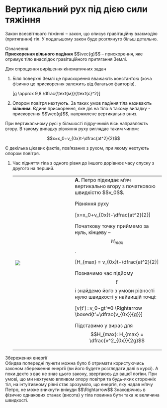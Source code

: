 # Вертикальний рух пiд дiєю сили тяжiння

<p1>Закон всесвiтнього тяжiння</p1> – закон, що описує гравiтацiйну взаємодiю (притягання) тiл. У подальшому закон буде розглянуто бiльш детально.

<div class="eoz-wrap">
<span class="eoz">Означення</span>
<div class="eoz-text">
<b>Прискорення вiльного падiння</b> $$\vec{g}$$ – прискорення, яке отримує тiло внаслiдок
гравiтацiйного притягання Землi.
<p></p>

Для спрощення вирiшення кiнематичних задач
<ol>
<li>Бiля поверхнi Землi це прискорення вважають константою (хоча фiзично це прискорення залежить вiд багатьох факторiв).</li>

\[g \approx 9,8 \dfrac{\text{м}}{\text{c}^2}\]

<li>Опором повiтря нехтують. За таких умов падiння тiла називають <b>вiльним</b>. Єдине прискорення, яке дiє на тiло в такому випадку - прискорення $$\vec{g}$$, напрямлене вертикально вниз.</li>
</ol>
</div>
</div>

При вертикальному русi у бiльшостi пiдручникiв вiсь направляють вгору. В такому випадку рiвняння руху виглядає таким чином:

$$x=x_0+v_{0x}t-\dfrac{at^2}{2}$$

Є декiлька цiкавих фактiв, пов’язаних з рухом, при якому нехтують опором повiтря.

<ol>
<li><p1>Час пiдняття тiла з одного рiвня до iншого дорiвнює часу спуску з другого на перший.</p1>
<table style="width:100%"><tr><td><img class="image"  src="https://rawgit.com/chudaol/ed-era-book-physics/master/images/chapter_2/8.svg" /></td><td width="60%"><b>А.</b> Петро пiдкидає м’яч вертикально вгору з початковою швидкiстю $$v_0$$. 

Рiвняння руху 

\[x=x_0+v_{0x}t-\dfrac{at^2}{2}\] 

Початкову точку приймемо за нуль, кiнцеву – $$H_{max}$$.

\[H_{max} = v_{0x}t-\dfrac{at^2}{2}\]

Позначимо час пiдйому $$t'$$ i знайдемо його з умови рiвностi нулю швидкостi у найвищiй точцi:

\[v(t')=v_0-gt'=0 \Rightarrow \boxed{t'=\dfrac{v_{0x}}{g}}\]

Пiдставимо у вираз для $$H_{max}: H_{max} = \dfrac{v^2_{0x}}{2g}$$</td></tr></table></li>
</ol>

<div class="add-wrap">
<span class="add">Збереження енергiї</span>
<div class="add-text">
Обидва попереднi пункти можна було б отримати користуючись законом збереження енергiї (ви його будете розглядати далi в курсi). А поки дехто з вас не знає цього закону, звертаюсь до вашої логiки. При умовi, що ми нехтуємо впливом опору повiтря та будь-яких стороннiх тiл, на iнтуiтивному рiвнi стає зрозумiло, що енергiя, яку надав м’ячу Петро, не може зникнути внiкуди $$\Rightarrow$$ Знаходячись в фiзично однакових станах (висота) у тiла повинна бути така ж величина швидкостi.
</div>
</div>

